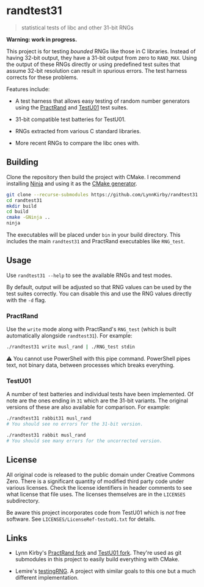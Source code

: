 <!-- SPDX-License-Identifier: CC0-1.0 -->
<!-- SPDX-FileCopyrightText: 2020 Lynn Kirby -->

# randtest31
> statistical tests of libc and other 31-bit RNGs

**Warning: work in progress.**

This project is for testing *bounded* RNGs like those in C libraries. Instead of
having 32-bit output, they have a 31-bit output from zero to `RAND_MAX`. Using
the output of these RNGs directly or using predefined test suites that assume
32-bit resolution can result in spurious errors. The test harness corrects for
these problems.

Features include:

* A test harness that allows easy testing of random number generators using the
  [PractRand][] and [TestU01][] test suites.

* 31-bit compatible test batteries for TestU01.

* RNGs extracted from various C standard libraries.

* More recent RNGs to compare the libc ones with.

## Building

Clone the repository then build the project with CMake. I recommend installing
[Ninja][] and using it as the [CMake generator][].

```sh
git clone --recurse-submodules https://github.com/LynnKirby/randtest31
cd randtest31
mkdir build
cd build
cmake -GNinja ..
ninja
```

The executables will be placed under `bin` in your build directory. This
includes the main `randtest31` and PractRand executables like `RNG_test`.

## Usage

Use `randtest31 --help` to see the available RNGs and test modes.

By default, output will be adjusted so that RNG values can be used by the test
suites correctly. You can disable this and use the RNG values directly with the
`-d` flag.

### PractRand

Use the `write` mode along with PractRand's `RNG_test` (which is built
automatically alongside `randtest31`). For example:

```sh
./randtest31 write musl_rand | ./RNG_test stdin
```

⚠️ You cannot use PowerShell with this pipe command. PowerShell pipes text, not
binary data, between processes which breaks everything.

### TestU01

A number of test batteries and individual tests have been implemented. Of note
are the ones ending in `31` which are the 31-bit variants. The original versions
of these are also available for comparison. For example:

```sh
./randtest31 rabbit31 musl_rand
# You should see no errors for the 31-bit version.

./randtest31 rabbit musl_rand
# You should see many errors for the uncorrected version.
```

## License

All original code is released to the public domain under Creative Commons Zero.
There is a significant quantity of modified third party code under various
licenses. Check the license identifiers in header comments to see what license
that file uses. The licenses themselves are in the `LICENSES` subdirectory.

Be aware this project incorporates code from TestU01 which is *not* free
software. See `LICENSES/LicenseRef-testu01.txt` for details.

## Links

* Lynn Kirby's [PractRand fork][] and [TestU01 fork][]. They're used as git
  submodules in this project to easily build everything with CMake.

* Lemire's [testingRNG][]. A project with similar goals to this one but a much
  different implementation.

[PractRand]: http://pracrand.sourceforge.net/
[TestU01]: http://simul.iro.umontreal.ca/testu01/tu01.html
[Ninja]: https://ninja-build.org/
[CMake generator]: https://cmake.org/cmake/help/latest/generator/Ninja.html
[PractRand fork]: https://github.com/LynnKirby/PractRand
[TestU01 fork]: https://github.com/LynnKirby/TestU01
[testingRNG]: https://github.com/lemire/testingRNG
